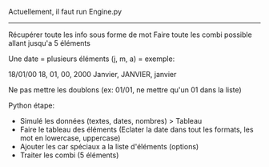 Actuellement, il faut run Engine.py
____

Récupérer toute les info sous forme de mot
Faire toute les combi possible allant jusqu'a 5 éléments

Une date = plusieurs éléments (j, m, a) = exemple:

18/01/00
18, 01, 00, 2000
Janvier, JANVIER, janvier

Ne pas mettre les doublons
(ex: 01/01, ne mettre qu'un 01 dans la liste)



Python étape:

- Simulé les données (textes, dates, nombres) > Tableau 
- Faire le tableau des éléments (Eclater la date dans tout les formats, les mot en lowercase, uppercase)
- Ajouter les car spéciaux a la liste d'éléments (options)
- Traiter les combi (5 éléments)